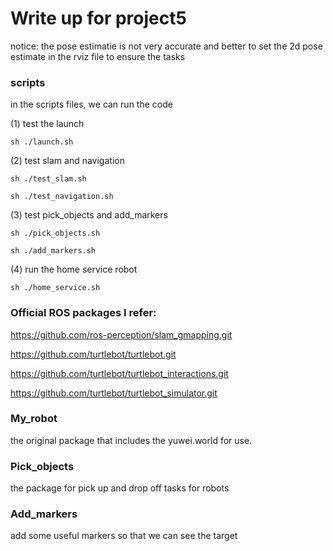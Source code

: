 # Write up for project5 

notice: the pose estimatie is not very accurate and better to set the 2d pose estimate in the rviz file to ensure the tasks

### scripts

in the scripts files, we can run the code

(1) test the launch

```
sh ./launch.sh
```
(2) test slam and navigation

```
sh ./test_slam.sh
```

```
sh ./test_navigation.sh
```

(3) test pick_objects and add_markers

```
sh ./pick_objects.sh
```
```
sh ./add_markers.sh
```


(4) run the home service robot
```
sh ./home_service.sh
```


### Official ROS packages I refer:


https://github.com/ros-perception/slam_gmapping.git 
 
https://github.com/turtlebot/turtlebot.git
 
https://github.com/turtlebot/turtlebot_interactions.git 

https://github.com/turtlebot/turtlebot_simulator.git


### My_robot 


the original package that includes the yuwei.world for use.


### Pick_objects


the package for pick up and drop off tasks for robots


### Add_markers

add some useful markers so that we can see the target



